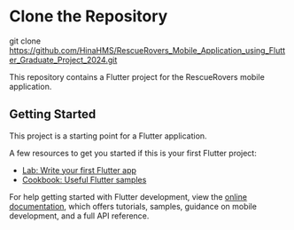 # Clone the Repository

git clone https://github.com/HinaHMS/RescueRovers_Mobile_Application_using_Flutter_Graduate_Project_2024.git
  
This repository contains a Flutter project for the RescueRovers mobile application.

## Getting Started

This project is a starting point for a Flutter application.

A few resources to get you started if this is your first Flutter project:

- [Lab: Write your first Flutter app](https://docs.flutter.dev/get-started/codelab)
- [Cookbook: Useful Flutter samples](https://docs.flutter.dev/cookbook)

For help getting started with Flutter development, view the
[online documentation](https://docs.flutter.dev/), which offers tutorials,
samples, guidance on mobile development, and a full API reference.
